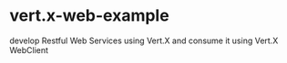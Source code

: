 # vert.x-web-example
develop Restful Web Services using Vert.X and consume it using Vert.X WebClient
